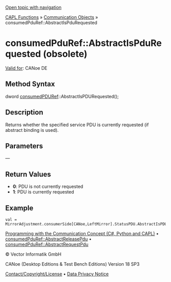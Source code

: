[Open topic with navigation](../../../../../CANoeDEFamily.htm#Topics/CAPLFunctions/CommunicationObjects/Methods/CAPLfunctionConsumedPduRefAbstractIsPduRequested.md)

[CAPL Functions](../../CAPLfunctions.md) » [Communication Objects](../CAPLfunctionsCOOverview.md) » consumedPduRef::AbstractIsPduRequested

# consumedPduRef::AbstractIsPduRequested (obsolete)

[Valid for](../../../Shared/FeatureAvailability.md): CANoe DE

## Method Syntax

dword [consumedPDURef](../Objects/CAPLfunctionConsumedPDURef.md)::AbstractIsPDURequested();

## Description

Returns whether the specified service PDU is currently requested (if abstract binding is used).

## Parameters

—

## Return Values

- **0**: PDU is not currently requested
- **1**: PDU is currently requested

## Example

```plaintext
val = MirrorAdjustment.consumerSide[CANoe,LeftMirror].StatusPDU.AbstractIsPDURequested();
```

[Programming with the Communication Concept (C#, Python and CAPL)](../../../CANoeCANalyzer/CommunicationConcept/Programming/CCP.md) • [consumedPduRef::AbstractReleasePdu](CAPLfunctionConsumedPduRefAbstractReleasePdu.md) • [consumedPduRef::AbstractRequestPdu](CAPLfunctionConsumedPduRefAbstractRequestPdu.md)

© Vector Informatik GmbH

CANoe (Desktop Editions & Test Bench Editions) Version 18 SP3

[Contact/Copyright/License](../../../Shared/ContactCopyrightLicense.md) • [Data Privacy Notice](https://www.vector.com/int/en/company/get-info/privacy-policy/)